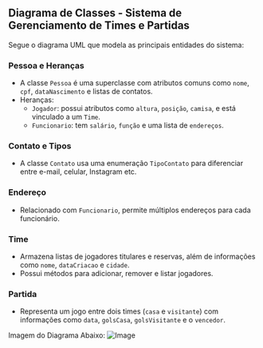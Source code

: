 ## Diagrama de Classes - Sistema de Gerenciamento de Times e Partidas

Segue o diagrama UML que modela as principais entidades do sistema:

### Pessoa e Heranças
- A classe `Pessoa` é uma superclasse com atributos comuns como `nome`, `cpf`, `dataNascimento` e listas de contatos.
- Heranças:
  - `Jogador`: possui atributos como `altura`, `posição`, `camisa`, e está vinculado a um `Time`.
  - `Funcionario`: tem `salário`, `função` e uma lista de `endereços`.

### Contato e Tipos
- A classe `Contato` usa uma enumeração `TipoContato` para diferenciar entre e-mail, celular, Instagram etc.

### Endereço
- Relacionado com `Funcionario`, permite múltiplos endereços para cada funcionário.

### Time
- Armazena listas de jogadores titulares e reservas, além de informações como `nome`, `dataCriacao` e `cidade`.
- Possui métodos para adicionar, remover e listar jogadores.

### Partida
- Representa um jogo entre dois times (`casa` e `visitante`) com informações como `data`, `golsCasa`, `golsVisitante` e o `vencedor`.

Imagem do Diagrama Abaixo:
![Image](https://github.com/user-attachments/assets/c1e8f579-a949-41b6-82f3-ce78d9c580d9)